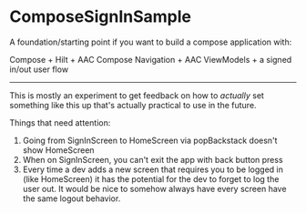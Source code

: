 # ComposeSignInSample

A foundation/starting point if you want to build a compose application with:

Compose + Hilt + AAC Compose Navigation + AAC ViewModels + a signed in/out user flow

----
This is mostly an experiment to get feedback on how to _actually_ set something like this up that's actually practical to use in the future.

Things that need attention:
1. Going from SignInScreen to HomeScreen via popBackstack doesn't show HomeScreen
2. When on SignInScreen, you can't exit the app with back button press
3. Every time a dev adds a new screen that requires you to be logged in (like HomeScreen) it has the potential for the dev to forget to log the user out. It would be nice to somehow always have every screen have the same logout behavior.
